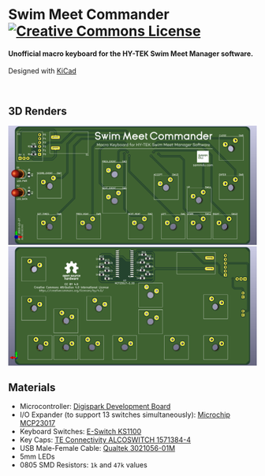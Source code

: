 # Swim Meet Commander <a rel="license" href="http://creativecommons.org/licenses/by/4.0/"><img alt="Creative Commons License" style="border-width:0" src="https://i.creativecommons.org/l/by/4.0/88x31.png" /></a>
#### Unofficial macro keyboard for the HY-TEK Swim Meet Manager software.
Designed with [KiCad](https://www.kicad-pcb.org/) 

<br/>

## 3D Renders
![PCB 3D Rendering, Front](readme_misc/pcb3d_f.png)
![PCB 3D Rendering, Back](readme_misc/pcb3d_b.png)

## Materials

* Microcontroller: [Digispark Development Board](https://www.amazon.com/DAOKI-Digispark-Kickstarter-ATTINY85-Development/dp/B01MDUHSWO) 
* I/O Expander (to support 13 switches simultaneously): [Microchip MCP23017](https://www.digikey.com/product-detail/en/MCP23017T-E%2fSO/MCP23017T-E%2fSOCT-ND/5358289/) 
* Keyboard Switches: [E-Switch KS1100](https://www.digikey.com/product-detail/en/KS1100OA1AF060/EG5505-ND/7364301/) 
* Key Caps: [TE Connectivity ALCOSWITCH 1571384-4](https://www.digikey.com/product-detail/en/1571384-4/450-1829-ND/1201463/) 
* USB Male-Female Cable: [Qualtek 3021056-01M](https://www.digikey.com/product-detail/en/3021056-01M/Q1104-ND/7795306/) 
* 5mm LEDs 
* 0805 SMD Resistors: `1k` and `47k` values 
